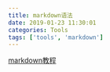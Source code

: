 ```yaml
---
title: markdown语法
date: 2019-01-23 11:30:01
categories: Tools
tags: ['tools', 'markdown']
---
```


[markdown教程](http://www.markdown.cn/)